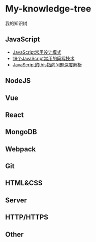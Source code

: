 # My-knowledge-tree

我的知识树

## JavaScript

- [JavaScript常用设计模式](./javascript/1.md)
- [19个JavaScript常用的简写技术](./javascript/2.md)
- [JavaScript的this指向问题深度解析](./javascript/3.md)

## NodeJS

## Vue

## React

## MongoDB

## Webpack

## Git

## HTML&CSS

## Server

## HTTP/HTTPS

## Other